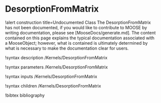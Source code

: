 <!-- MOOSE Documentation Stub: Remove this when content is added. -->

# DesorptionFromMatrix

!alert construction title=Undocumented Class
The DesorptionFromMatrix has not been documented, if you would like to contribute to MOOSE by
writing documentation, please see [MooseDocs/generate.md]. The content contained on this page explains
the typical documentation associated with a MooseObject; however, what is contained is ultimately
determined by what is necessary to make the documentation clear for users.

!syntax description /Kernels/DesorptionFromMatrix

!syntax parameters /Kernels/DesorptionFromMatrix

!syntax inputs /Kernels/DesorptionFromMatrix

!syntax children /Kernels/DesorptionFromMatrix

!bibtex bibliography
